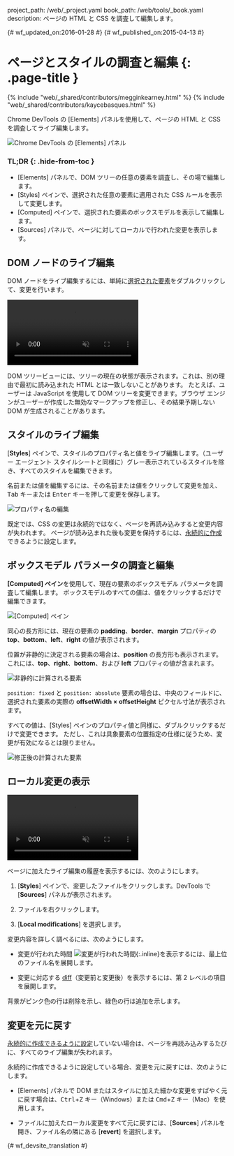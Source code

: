 project_path: /web/_project.yaml
book_path: /web/tools/_book.yaml
description: ページの HTML と CSS を調査して編集します。

{# wf_updated_on:2016-01-28 #}
{# wf_published_on:2015-04-13 #}

# ページとスタイルの調査と編集 {: .page-title }

{% include "web/_shared/contributors/megginkearney.html" %}
{% include "web/_shared/contributors/kaycebasques.html" %}

Chrome DevTools の [Elements] パネルを使用して、ページの HTML と CSS を調査してライブ編集します。


![Chrome DevTools の [Elements] パネル](imgs/elements-panel.png)


### TL;DR {: .hide-from-toc }
- [Elements] パネルで、DOM ツリーの任意の要素を調査し、その場で編集します。
- [Styles] ペインで、選択された任意の要素に適用された CSS ルールを表示して変更します。
- [Computed] ペインで、選択された要素のボックスモデルを表示して編集します。
- [Sources] パネルで、ページに対してローカルで行われた変更を表示します。


##  DOM ノードのライブ編集

DOM ノードをライブ編集するには、単純に[選択された要素](#inspect-an-element)をダブルクリックして、変更を行います。


<video src="animations/edit-element-name.mp4" style="max-width:100%;"
       loop muted autoplay controls></video>

DOM ツリービューには、ツリーの現在の状態が表示されます。これは、別の理由で最初に読み込まれた HTML とは一致しないことがあります。
たとえば、ユーザーは JavaScript を使用して DOM ツリーを変更できます。ブラウザ エンジンがユーザーが作成した無効なマークアップを修正し、その結果予期しない DOM が生成されることがあります。



##  スタイルのライブ編集

[**Styles**] ペインで、スタイルのプロパティ名と値をライブ編集します。（ユーザー エージェント スタイルシートと同様に）グレー表示されているスタイルを除き、すべてのスタイルを編集できます。



名前または値を編集するには、その名前または値をクリックして変更を加え、<kbd class="kbd">Tab</kbd> キーまたは <kbd class="kbd">Enter</kbd> キーを押して変更を保存します。


![プロパティ名の編集](imgs/edit-property-name.png)

既定では、CSS の変更は永続的ではなく、ページを再読み込みすると変更内容が失われます。
ページが読み込まれた後も変更を保持するには、[永続的に作成](/web/tools/setup/setup-workflow)できるように設定します。

 

##  ボックスモデル パラメータの調査と編集

**[Computed] ペイン**を使用して、現在の要素のボックスモデル パラメータを調査して編集します。
ボックスモデルのすべての値は、値をクリックするだけで編集できます。


![[Computed] ペイン](imgs/computed-pane.png)

同心の長方形には、現在の要素の **padding**、**border**、**margin** プロパティの **top**、**bottom**、**left**、**right** の値が表示されます。

 

位置が非静的に決定される要素の場合は、**position** の長方形も表示されます。これには、**top**、**right**、**bottom**、および **left** プロパティの値が含まれます。



![非静的に計算される要素](imgs/computed-non-static.png)

`position: fixed` と `position: absolute` 要素の場合は、中央のフィールドに、選択された要素の実際の **offsetWidth × offsetHeight** ピクセル寸法が表示されます。

すべての値は、[Styles] ペインのプロパティ値と同様に、ダブルクリックするだけで変更できます。
ただし、これは具象要素の位置指定の仕様に従うため、変更が有効になるとは限りません。



![修正後の計算された要素](imgs/computed-fixed.png)

##  ローカル変更の表示

<video src="animations/revisions.mp4" style="max-width:100%;"
       autoplay loop muted controls></video>

ページに加えたライブ編集の履歴を表示するには、次のようにします。

1. [**Styles**] ペインで、変更したファイルをクリックします。DevTools で [**Sources**] パネルが表示されます。
1. ファイルを右クリックします。

1. [**Local modifications**] を選択します。

変更内容を詳しく調べるには、次のようにします。

* 変更が行われた時間 ![変更が行われた時間](imgs/image_25.png){:.inline}を表示するには、最上位のファイル名を展開します。


* 変更に対応する [diff](https://en.wikipedia.org/wiki/Diff)（変更前と変更後）を表示するには、第 2 レベルの項目を展開します。

背景がピンク色の行は削除を示し、緑色の行は追加を示します。


##  変更を元に戻す

[永続的に作成できるように設定](/web/tools/setup/setup-workflow)していない場合は、ページを再読み込みするたびに、すべてのライブ編集が失われます。


永続的に作成できるように設定している場合、変更を元に戻すには、次のようにします。

* [Elements] パネルで DOM またはスタイルに加えた細かな変更をすばやく元に戻す場合は、<kbd class="kbd">Ctrl</kbd>+<kbd class="kbd">Z</kbd> キー（Windows）または <kbd class="kbd">Cmd</kbd>+<kbd class="kbd">Z</kbd> キー（Mac）を使用します。



* ファイルに加えたローカル変更をすべて元に戻すには、[**Sources**] パネルを開き、ファイル名の隣にある [**revert**] を選択します。


[inspect]: /web/tools/chrome-devtools/debug/command-line/command-line-reference#inspect


{# wf_devsite_translation #}

